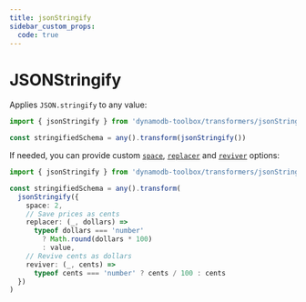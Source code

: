 ```yaml
---
title: jsonStringify
sidebar_custom_props:
  code: true
---
```


# JSONStringify

Applies `JSON.stringify` to any value:

```ts
import { jsonStringify } from 'dynamodb-toolbox/transformers/jsonStringify'

const stringifiedSchema = any().transform(jsonStringify())
```

If needed, you can provide custom [`space`](https://developer.mozilla.org/en-US/docs/Web/JavaScript/Reference/Global_Objects/JSON/stringify#space), [`replacer`](https://developer.mozilla.org/en-US/docs/Web/JavaScript/Reference/Global_Objects/JSON/stringify#replacer) and [`reviver`](https://developer.mozilla.org/en-US/docs/Web/JavaScript/Reference/Global_Objects/JSON/parse#reviver) options:

```ts
import { jsonStringify } from 'dynamodb-toolbox/transformers/jsonStringify'

const stringifiedSchema = any().transform(
  jsonStringify({
    space: 2,
    // Save prices as cents
    replacer: (_, dollars) =>
      typeof dollars === 'number'
        ? Math.round(dollars * 100)
        : value,
    // Revive cents as dollars
    reviver: (_, cents) =>
      typeof cents === 'number' ? cents / 100 : cents
  })
)
```
